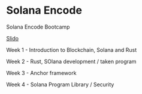 # Solana Encode
Solana Encode Bootcamp

[Slido](https://app.sli.do/event/9UskLRMBi3gdzDyd9reDeS/live/polls)

Week 1 - Introduction to Blockchain, Solana and Rust

Week 2 - Rust, SOlana development / taken program

Week 3 - Anchor framework

Week 4 - Solana Program Library / Security
